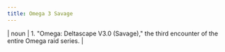 ```yaml
---
title: Omega 3 Savage
---
```

| noun | 1.  	"Omega: Deltascape V3.0 (Savage)," the third encounter of the entire Omega raid series.	|